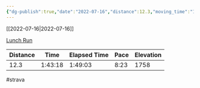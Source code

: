 ```yaml
---
{"dg-publish":true,"date":"2022-07-16","distance":12.3,"moving_time":"1:43:18","elapsed_time":"1:49:03","pace":"8:23","total_elevation_gain":1758,"url":"https://www.strava.com/activities/7480220258","permalink":"/01-personal/strava/2022-07-16-lunch-run/","dgPassFrontmatter":true}
---
```



[[2022-07-16\|2022-07-16]]

[Lunch Run](https://www.strava.com/activities/7480220258)

| Distance | Time    | Elapsed Time | Pace | Elevation |
| -------- | ------- | ------------ | ---- | --------- |
| 12.3     | 1:43:18 | 1:49:03      | 8:23 | 1758      |




#strava
